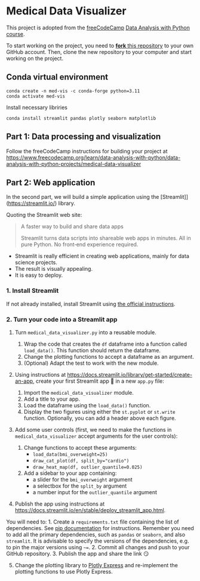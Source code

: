 # Medical Data Visualizer

This project is adopted from the [freeCodeCamp](https://www.freecodecamp.org/)
[Data Analysis with Python course](https://www.freecodecamp.org/learn/data-analysis-with-python/).

To start working on the project, you need to [**fork** this repository](https://github.com/coobas/medical-data-visualizer/fork) to your own GitHub account. Then, clone the new repository to your computer
and start working on the project.

## Conda virtual environment

```
conda create -n med-vis -c conda-forge python=3.11
conda activate med-vis
```

Install necessary libriries
```
conda install streamlit pandas plotly seaborn matplotlib
```


## Part 1: Data processing and visualization

Follow the freeCodeCamp instructions for building your project at https://www.freecodecamp.org/learn/data-analysis-with-python/data-analysis-with-python-projects/medical-data-visualizer


## Part 2: Web application

In the second part, we will build a simple application using the [Streamlit]](https://streamlit.io/) library.

Quoting the Streamlit web site:
> A faster way to build and share data apps
>
> Streamlit turns data scripts into shareable web apps in minutes.
All in pure Python. No front‑end experience required.

* Streamlit is really efficient in creating web applications, mainly for data science projects.
* The result is visually appealing.
* It is easy to deploy.

### 1. Install Streamlit

If not already installed, install Streamlit using [the official instructions](https://docs.streamlit.io/en/stable/installation.html).

### 2. Turn your code into a Streamlit app

1. Turn `medical_data_visualizer.py` into a reusable module.
    1. Wrap the code that creates the `df` dataframe into a function called `load_data()`. This function should return the dataframe.
    2. Change the plotting functions to accept a dataframe as an argument.
    3. (Optional) Adapt the test to work with the new module.

2. Using instructions at https://docs.streamlit.io/library/get-started/create-an-app,
create your first Streamlit app 🎉 in a new `app.py` file:
    1. Import the `medical_data_visualizer` module.
    2. Add a title to your app.
    2. Load the dataframe using the `load_data()` function.
    3. Display the two figures using either the `st.pyplot` or `st.write` function. Optionally, you can add a header above each figure.

3. Add some user controls (first, we need to make the functions in `medical_data_visualizer` accept arguments for the user controls):
    1. Change functions to accept these arguments:
        - `load_data(bmi_overweight=25)`
        - `draw_cat_plot(df, split_by="cardio")`
        - `draw_heat_map(df, outlier_quantile=0.025)`
    2. Add a sidebar to your app containing:
        - a slider for the `bmi_overweight` argument
        - a selectbox for the `split_by` argument
        - a number input for the `outlier_quantile` argument

4. Publish the app using instructions at https://docs.streamlit.io/en/stable/deploy_streamlit_app.html.

You will need to:
    1. Create a `requirements.txt` file containing the list of dependencies. See [pip documentation](https://pip.pypa.io/en/stable/reference/requirements-file-format/) for instructions. Remember you need to add all the primary dependencies, such as `pandas` or `seaborn`, and also `streamlit`. It is advisable to specify the versions of the dependencies, e.g. to pin the major versions using `~=`.
    2. Commit all changes and push to your GitHub repository.
    3. Publish the app and share the link 😏

5. Change the plotting library to [Plotly Express](https://plotly.com/python/plotly-express/) and re-implement the plotting functions to use Plotly Express.
